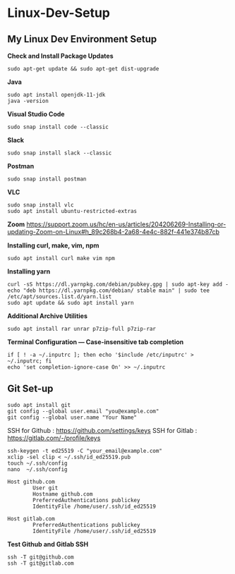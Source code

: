# Linux-Dev-Setup
## My Linux Dev Environment Setup

**Check and Install Package Updates**
```
sudo apt-get update && sudo apt-get dist-upgrade
```
**Java**
```
sudo apt install openjdk-11-jdk
java -version
```
**Visual Studio Code**
```
sudo snap install code --classic
```
**Slack**
```
sudo snap install slack --classic
```
**Postman**
```
sudo snap install postman
```
**VLC**
```
sudo snap install vlc
sudo apt install ubuntu-restricted-extras
```
**Zoom**
https://support.zoom.us/hc/en-us/articles/204206269-Installing-or-updating-Zoom-on-Linux#h_89c268b4-2a68-4e4c-882f-441e374b87cb

**Installing curl, make, vim, npm**
```
sudo apt install curl make vim npm
```
**Installing yarn**
```
curl -sS https://dl.yarnpkg.com/debian/pubkey.gpg | sudo apt-key add -
echo "deb https://dl.yarnpkg.com/debian/ stable main" | sudo tee /etc/apt/sources.list.d/yarn.list
sudo apt update && sudo apt install yarn
```

**Additional Archive Utilities**
```
sudo apt install rar unrar p7zip-full p7zip-rar
```
**Terminal Configuration — Case-insensitive tab completion**
```
if [ ! -a ~/.inputrc ]; then echo '$include /etc/inputrc' > ~/.inputrc; fi
echo 'set completion-ignore-case On' >> ~/.inputrc
```

## Git Set-up
```
sudo apt install git
git config --global user.email "you@example.com"
git config --global user.name "Your Name"
```
SSH for Github : https://github.com/settings/keys
SSH for Gitlab : https://gitlab.com/-/profile/keys
```
ssh-keygen -t ed25519 -C "your_email@example.com"
xclip -sel clip < ~/.ssh/id_ed25519.pub
touch ~/.ssh/config
nano  ~/.ssh/config
```

```
Host github.com
        User git
        Hostname github.com
        PreferredAuthentications publickey
        IdentityFile /home/user/.ssh/id_ed25519

Host gitlab.com
        PreferredAuthentications publickey
        IdentityFile /home/user/.ssh/id_ed25519
```

**Test Github and Gitlab SSH**
```
ssh -T git@github.com
ssh -T git@gitlab.com
```

